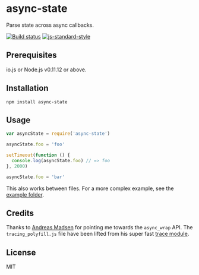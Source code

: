# async-state

Parse state across async callbacks.

[![Build status](https://travis-ci.org/watson/async-state.svg?branch=master)](https://travis-ci.org/watson/async-state)
[![js-standard-style](https://img.shields.io/badge/code%20style-standard-brightgreen.svg?style=flat)](https://github.com/feross/standard)

## Prerequisites

io.js or Node.js v0.11.12 or above.

## Installation

```
npm install async-state
```

## Usage

```js
var asyncState = require('async-state')

asyncState.foo = 'foo'

setTimeout(function () {
  console.log(asyncState.foo) // => foo
}, 2000)

asyncState.foo = 'bar'
```

This also works between files. For a more complex example, see the
[example folder](https://github.com/watson/async-state/master/example).

## Credits

Thanks to [Andreas Madsen](https://github.com/AndreasMadsen) for pointing me towards the `async_wrap` API. The `tracing_polyfill.js` file have been lifted from his super fast [trace module](https://github.com/AndreasMadsen/trace).

## License

MIT
